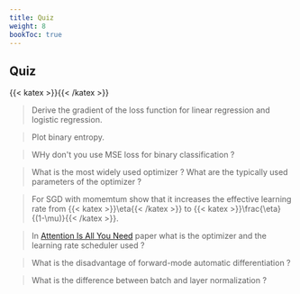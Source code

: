 ```yaml
---
title: Quiz
weight: 8
bookToc: true
---
```


## Quiz

{{< katex >}}{{< /katex >}}

> Derive the gradient of the loss function for linear regression and logistic regression.

> Plot binary entropy.

> WHy don't you use MSE loss for binary classification ?

> What is the most widely used optimizer ? What are the typically used parameters of the optimizer ?

> For SGD with momemtum show that it increases the effective learning rate from {{< katex >}}\eta{{< /katex >}} to {{< katex >}}\frac{\eta}{(1-\mu)}{{< /katex >}}.

> In [Attention Is All You Need](https://arxiv.org/abs/1706.03762) paper what is the optimizer and the learning rate scheduler used ?

> What is the disadvantage of forward-mode automatic differentiation ?

> What is the difference between batch and layer normalization ?
